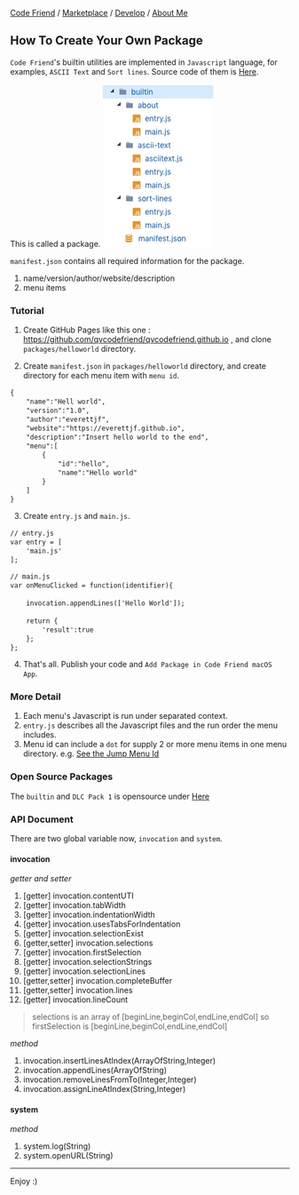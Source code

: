 [Code Friend](https://qvcodefriend.github.io/) / [Marketplace](https://qvcodefriend.github.io/marketplace) / [Develop](https://qvcodefriend.github.io/develop) / [About Me](https://github.com/everettjf)

## How To Create Your Own Package

`Code Friend`'s builtin utilities are implemented in `Javascript` language, for examples, `ASCII Text` and `Sort lines`. Source code of them is [Here](https://github.com/qvcodefriend/qvcodefriend.github.io/tree/master/packages/builtin).

This is called a package. 
![](/media/15419514349346.jpg)

`manifest.json` contains all required information for the package.

1. name/version/author/website/description
2. menu items



### Tutorial

1) Create GitHub Pages like this one : <https://github.com/qvcodefriend/qvcodefriend.github.io> , and clone `packages/helloworld` directory.

2) Create `manifest.json` in `packages/helloworld` directory, and create directory for each menu item with `menu id`.

```
{
    "name":"Hell world",
    "version":"1.0",
    "author":"everettjf",
    "website":"https://everettjf.github.io",
    "description":"Insert hello world to the end",
    "menu":[
        {
            "id":"hello",
            "name":"Hello world"
        }
    ]
}
```

3) Create `entry.js` and `main.js`.

```
// entry.js
var entry = [
    'main.js'
];
```

```
// main.js
var onMenuClicked = function(identifier){

    invocation.appendLines(['Hello World']);

    return {
        'result':true
    };
};
```

4) That's all. Publish your code and `Add Package in Code Friend macOS App`.

### More Detail

1. Each menu's Javascript is run under separated context.
2. `entry.js` describes all the Javascript files and the run order the menu includes.
3. Menu id can include a `dot` for supply 2 or more menu items in one menu directory. e.g. [See the Jump Menu Id](https://github.com/qvcodefriend/qvcodefriend.github.io/blob/master/packages/dlc/manifest.json)

### Open Source Packages

The `builtin` and `DLC Pack 1` is opensource under [Here](https://github.com/qvcodefriend/qvcodefriend.github.io/tree/master/packages)

### API Document

There are two global variable now, `invocation` and `system`.

#### invocation

*getter and setter*

1. [getter] invocation.contentUTI
2. [getter] invocation.tabWidth
3. [getter] invocation.indentationWidth
4. [getter] invocation.usesTabsForIndentation
5. [getter] invocation.selectionExist
6. [getter,setter] invocation.selections
7. [getter] invocation.firstSelection
7. [getter] invocation.selectionStrings
7. [getter] invocation.selectionLines
6. [getter,setter] invocation.completeBuffer
6. [getter,setter] invocation.lines
7. [getter] invocation.lineCount

> selections is an array of [beginLine,beginCol,endLine,endCol]
> so firstSelection is [beginLine,beginCol,endLine,endCol]

*method*

1. invocation.insertLinesAtIndex(ArrayOfString,Integer)
2. invocation.appendLines(ArrayOfString)
3. invocation.removeLinesFromTo(Integer,Integer)
4. invocation.assignLineAtIndex(String,Integer)

#### system

*method*

1. system.log(String)
2. system.openURL(String)



---

Enjoy :)





